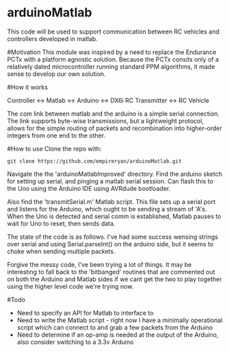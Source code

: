 # arduinoMatlab
This code will be used to support communication between RC vehicles and controllers developed in matlab. 

#Motivation
This module was inspired by a need to replace the Endurance PCTx with a platform agnostic solution. Because the PCTx consits only of a relatively dated microcontroller running standard PPM algorithms, it made sense to develop our own solution. 

#How it works

Controller <-> Matlab <-> Arduino <-> DX6i RC Transmitter <-> RC Vehicle

The com link between matlab and the arduino is a simple serial connection. The link supports byte-wise transmissions, but a lightweight protocol, allows for the simple routing of packets and recombination into higher-order integers from one end to the other. 

#How to use
Clone the repo with:
```
git clone https://github.com/empireryan/arduinoMatlab.git
```

Navigate the the 'arduinoMatlabImproved' directory. 
Find the arduino sketch for setting up serial, and pinging a matlab serial session. Can flash this to the Uno using the Arduino IDE using AVRdude bootloader.

Also find the 'transmitSerial.m' Matlab script. This file sets up a serial port and listens for the Arduino, which ought to be sending a stream of 'A's. When the Uno is detected and serial comm is established, Matlab pauses to wait for Uno to reset, then sends data. 

The state of the code is as follows. I've had some success wensing strings over serial and using Serial.parseInt() on the arduino side, but it seems to choke when sending multiple packets. 

Forgive the messy code, I've been trying a lot of things. It may be interesting to fall back to the 'bitbanged' routines that are commented out on both the Arduino and Matlab sides if we cant get the two to play together using the higher level code we're trying now. 

#Todo
- Need to specify an API for Matlab to interface to
- Need to write the Matlab script - right now I have a minimally operational script which can connect to and grab a few packets from the Arduino
- Need to determine if an op-amp is needed at the output of the Arduino, also consider switching to a 3.3v Arduino